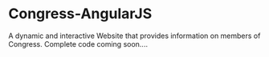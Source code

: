 # Congress-AngularJS

A dynamic and interactive Website that provides information on members of Congress. Complete code coming soon....
